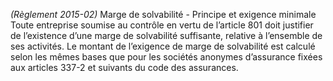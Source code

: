 _(Règlement 2015-02)_ Marge de solvabilité - Principe et exigence minimale
Toute entreprise soumise au contrôle en vertu de l’article 801 doit justifier de l’existence d’une marge de solvabilité suffisante, relative à l’ensemble de ses activités.
Le montant de l’exigence de marge de solvabilité est calculé selon les mêmes bases que pour les sociétés anonymes d’assurance fixées aux articles 337-2 et suivants du code des assurances.